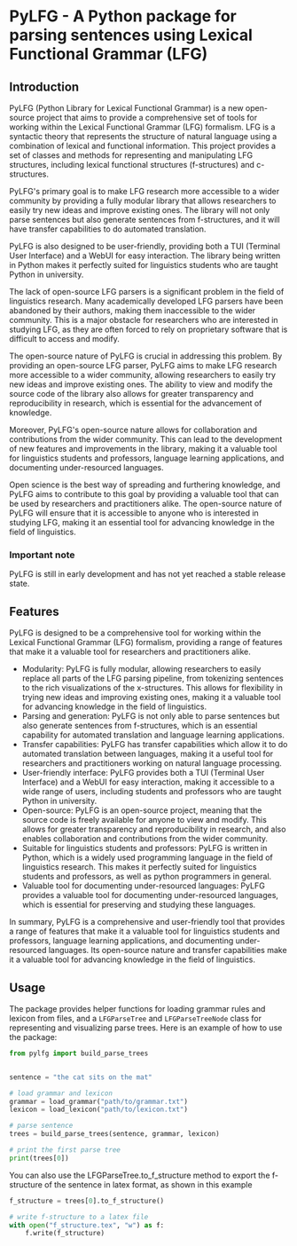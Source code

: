 # PyLFG - A Python package for parsing sentences using Lexical Functional Grammar (LFG)

## Introduction

PyLFG (Python Library for Lexical Functional Grammar) is a new open-source project that aims to provide a comprehensive set of tools for working within the Lexical Functional Grammar (LFG) formalism. LFG is a syntactic theory that represents the structure of natural language using a combination of lexical and functional information. This project provides a set of classes and methods for representing and manipulating LFG structures, including lexical functional structures (f-structures) and c-structures.

PyLFG's primary goal is to make LFG research more accessible to a wider community by providing a fully modular library that allows researchers to easily try new ideas and improve existing ones. The library will not only parse sentences but also generate sentences from f-structures, and it will have transfer capabilities to do automated translation.

PyLFG is also designed to be user-friendly, providing both a TUI (Terminal User Interface) and a WebUI for easy interaction. The library being written in Python makes it perfectly suited for linguistics students who are taught Python in university.

The lack of open-source LFG parsers is a significant problem in the field of linguistics research. Many academically developed LFG parsers have been abandoned by their authors, making them inaccessible to the wider community. This is a major obstacle for researchers who are interested in studying LFG, as they are often forced to rely on proprietary software that is difficult to access and modify.

The open-source nature of PyLFG is crucial in addressing this problem. By providing an open-source LFG parser, PyLFG aims to make LFG research more accessible to a wider community, allowing researchers to easily try new ideas and improve existing ones. The ability to view and modify the source code of the library also allows for greater transparency and reproducibility in research, which is essential for the advancement of knowledge.

Moreover, PyLFG's open-source nature allows for collaboration and contributions from the wider community. This can lead to the development of new features and improvements in the library, making it a valuable tool for linguistics students and professors, language learning applications, and documenting under-resourced languages.

Open science is the best way of spreading and furthering knowledge, and PyLFG aims to contribute to this goal by providing a valuable tool that can be used by researchers and practitioners alike. The open-source nature of PyLFG will ensure that it is accessible to anyone who is interested in studying LFG, making it an essential tool for advancing knowledge in the field of linguistics.

### Important note
PyLFG is still in early development and has not yet reached a stable release state.

## Features
PyLFG is designed to be a comprehensive tool for working within the Lexical Functional Grammar (LFG) formalism, providing a range of features that make it a valuable tool for researchers and practitioners alike.

- Modularity: PyLFG is fully modular, allowing researchers to easily replace all parts of the LFG parsing pipeline, from tokenizing sentences to the rich visualizations of the x-structures. This allows for flexibility in trying new ideas and improving existing ones, making it a valuable tool for advancing knowledge in the field of linguistics.
- Parsing and generation: PyLFG is not only able to parse sentences but also generate sentences from f-structures, which is an essential capability for automated translation and language learning applications.
- Transfer capabilities: PyLFG has transfer capabilities which allow it to do automated translation between languages, making it a useful tool for researchers and practitioners working on natural language processing.
- User-friendly interface: PyLFG provides both a TUI (Terminal User Interface) and a WebUI for easy interaction, making it accessible to a wide range of users, including students and professors who are taught Python in university.
- Open-source: PyLFG is an open-source project, meaning that the source code is freely available for anyone to view and modify. This allows for greater transparency and reproducibility in research, and also enables collaboration and contributions from the wider community.
- Suitable for linguistics students and professors: PyLFG is written in Python, which is a widely used programming language in the field of linguistics research. This makes it perfectly suited for linguistics students and professors, as well as python programmers in general.
- Valuable tool for documenting under-resourced languages: PyLFG provides a valuable tool for documenting under-resourced languages, which is essential for preserving and studying these languages.

In summary, PyLFG is a comprehensive and user-friendly tool that provides a range of features that make it a valuable tool for linguistics students and professors, language learning applications, and documenting under-resourced languages. Its open-source nature and transfer capabilities make it a valuable tool for advancing knowledge in the field of linguistics.

## Usage
The package provides helper functions for loading grammar rules and lexicon from files, and a `LFGParseTree` and `LFGParseTreeNode` class for representing and visualizing parse trees. Here is an example of how to use the package:

```python
from pylfg import build_parse_trees


sentence = "the cat sits on the mat"

# load grammar and lexicon
grammar = load_grammar("path/to/grammar.txt")
lexicon = load_lexicon("path/to/lexicon.txt")

# parse sentence
trees = build_parse_trees(sentence, grammar, lexicon)

# print the first parse tree
print(trees[0])
```

You can also use the LFGParseTree.to_f_structure method to export the f-structure of the sentence in latex format, as shown in this example

```python
f_structure = trees[0].to_f_structure()

# write f-structure to a latex file
with open("f_structure.tex", "w") as f:
    f.write(f_structure)
```
